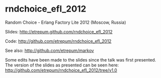 rndchoice_efl_2012
==================

Random Choice - Erlang Factory Lite 2012 (Moscow, Russia)

Slides:
    http://etrepum.github.com/rndchoice_efl_2012

Code:
    http://github.com/etrepum/rndchoice_efl_2012

See also:
    http://github.com/etrepum/markov

Some edits have been made to the slides since
the talk was first presented. The version of the slides
as presented can be seen here:
    http://github.com/etrepum/rndchoice_efl_2012/tree/v1.0
